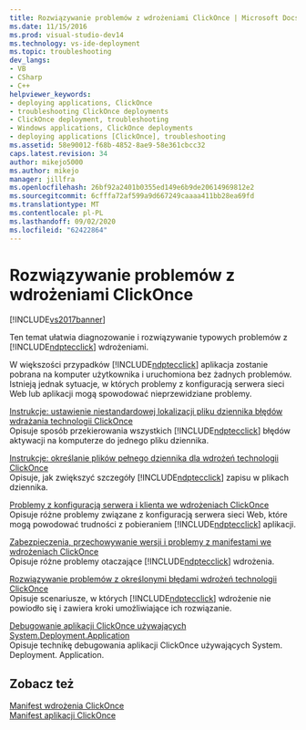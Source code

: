 ```yaml
---
title: Rozwiązywanie problemów z wdrożeniami ClickOnce | Microsoft Docs
ms.date: 11/15/2016
ms.prod: visual-studio-dev14
ms.technology: vs-ide-deployment
ms.topic: troubleshooting
dev_langs:
- VB
- CSharp
- C++
helpviewer_keywords:
- deploying applications, ClickOnce
- troubleshooting ClickOnce deployments
- ClickOnce deployment, troubleshooting
- Windows applications, ClickOnce deployments
- deploying applications [ClickOnce], troubleshooting
ms.assetid: 58e90012-f68b-4852-8ae9-58e361cbcc32
caps.latest.revision: 34
author: mikejo5000
ms.author: mikejo
manager: jillfra
ms.openlocfilehash: 26bf92a2401b0355ed149e6b9de20614969812e2
ms.sourcegitcommit: 6cfffa72af599a9d667249caaaa411bb28ea69fd
ms.translationtype: MT
ms.contentlocale: pl-PL
ms.lasthandoff: 09/02/2020
ms.locfileid: "62422864"
---
```

# <a name="troubleshooting-clickonce-deployments"></a>Rozwiązywanie problemów z wdrożeniami ClickOnce
[!INCLUDE[vs2017banner](../includes/vs2017banner.md)]

Ten temat ułatwia diagnozowanie i rozwiązywanie typowych problemów z [!INCLUDE[ndptecclick](../includes/ndptecclick-md.md)] wdrożeniami.  
  
 W większości przypadków [!INCLUDE[ndptecclick](../includes/ndptecclick-md.md)] aplikacja zostanie pobrana na komputer użytkownika i uruchomiona bez żadnych problemów. Istnieją jednak sytuacje, w których problemy z konfiguracją serwera sieci Web lub aplikacji mogą spowodować nieprzewidziane problemy.  
  
 [Instrukcje: ustawienie niestandardowej lokalizacji pliku dziennika błędów wdrażania technologii ClickOnce](../deployment/how-to-set-a-custom-log-file-location-for-clickonce-deployment-errors.md)  
 Opisuje sposób przekierowania wszystkich [!INCLUDE[ndptecclick](../includes/ndptecclick-md.md)] błędów aktywacji na komputerze do jednego pliku dziennika.  
  
 [Instrukcje: określanie plików pełnego dziennika dla wdrożeń technologii ClickOnce](../deployment/how-to-specify-verbose-log-files-for-clickonce-deployments.md)  
 Opisuje, jak zwiększyć szczegóły [!INCLUDE[ndptecclick](../includes/ndptecclick-md.md)] zapisu w plikach dziennika.  
  
 [Problemy z konfiguracją serwera i klienta we wdrożeniach ClickOnce](../deployment/server-and-client-configuration-issues-in-clickonce-deployments.md)  
 Opisuje różne problemy związane z konfiguracją serwera sieci Web, które mogą powodować trudności z pobieraniem [!INCLUDE[ndptecclick](../includes/ndptecclick-md.md)] aplikacji.  
  
 [Zabezpieczenia, przechowywanie wersji i problemy z manifestami we wdrożeniach ClickOnce](../deployment/security-versioning-and-manifest-issues-in-clickonce-deployments.md)  
 Opisuje różne problemy otaczające [!INCLUDE[ndptecclick](../includes/ndptecclick-md.md)] wdrożenia.  
  
 [Rozwiązywanie problemów z określonymi błędami wdrożeń technologii ClickOnce](../deployment/troubleshooting-specific-errors-in-clickonce-deployments.md)  
 Opisuje scenariusze, w których [!INCLUDE[ndptecclick](../includes/ndptecclick-md.md)] wdrożenie nie powiodło się i zawiera kroki umożliwiające ich rozwiązanie.  
  
 [Debugowanie aplikacji ClickOnce używających System.Deployment.Application](../deployment/debugging-clickonce-applications-that-use-system-deployment-application.md)  
 Opisuje technikę debugowania aplikacji ClickOnce używających System. Deployment. Application.  
  
## <a name="see-also"></a>Zobacz też  
 [Manifest wdrożenia ClickOnce](../deployment/clickonce-deployment-manifest.md)   
 [Manifest aplikacji ClickOnce](../deployment/clickonce-application-manifest.md)
